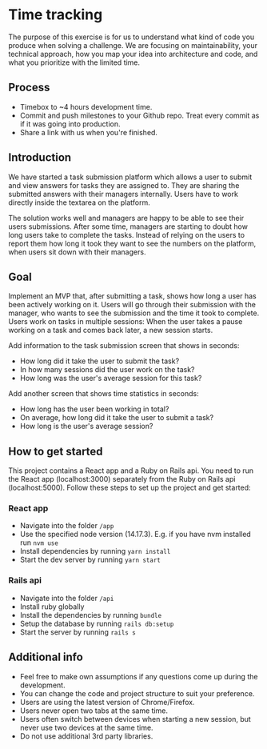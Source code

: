 # Time tracking
The purpose of this exercise is for us to understand what kind of code you
produce when solving a challenge. We are focusing on maintainability,
your technical approach, how you map your idea into architecture and code,
and what you prioritize with the limited time.

## Process
- Timebox to ~4 hours development time.
- Commit and push milestones to your Github repo. Treat every commit as if it was going into production.
- Share a link with us when you're finished.

## Introduction
We have started a task submission platform which allows a user to submit and
view answers for tasks they are assigned to. They are sharing the submitted answers
with their managers internally. Users have to work directly inside the textarea on
the platform.

The solution works well and managers are happy to be able to see their users
submissions. After some time, managers are starting to doubt how long users take
to complete the tasks. Instead of relying on the users to report them how long
it took they want to see the numbers on the platform, when users sit down
with their managers.

## Goal
Implement an MVP that, after submitting a task, shows how long a user has been
actively working on it. Users will go through their submission with the manager,
who wants to see the submission and the time it took to complete.
Users work on tasks in multiple sessions: When the user takes a pause working on
a task and comes back later, a new session starts.

Add information to the task submission screen that shows in seconds:
- How long did it take the user to submit the task?
- In how many sessions did the user work on the task?
- How long was the user's average session for this task?

Add another screen that shows time statistics in seconds:
- How long has the user been working in total?
- On average, how long did it take the user to submit a task?
- How long is the user's average session?

## How to get started
This project contains a React app and a Ruby on Rails api.
You need to run the React app (localhost:3000) separately from the Ruby on Rails api (localhost:5000).
Follow these steps to set up the project and get started:

### React app
- Navigate into the folder `/app`
- Use the specified node version (14.17.3). E.g. if you have nvm installed run `nvm use`
- Install dependencies by running `yarn install`
- Start the dev server by running `yarn start`

### Rails api
- Navigate into the folder `/api`
- Install ruby globally
- Install the dependencies by running `bundle`
- Setup the database by running `rails db:setup`
- Start the server by running `rails s`

## Additional info
- Feel free to make own assumptions if any questions come up during the development.
- You can change the code and project structure to suit your preference.
- Users are using the latest version of Chrome/Firefox.
- Users never open two tabs at the same time.
- Users often switch between devices when starting a new session, but never use
two devices at the same time.
- Do not use additional 3rd party libraries.
